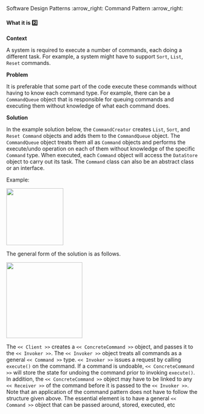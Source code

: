 <link rel="stylesheet" href="{{baseUrl}}/css/textbook.css">

<div class="website-content">

<div id="path">Software Design Patterns :arrow_right: Command Pattern :arrow_right:</div>

<div id="title">

#### What it is :two:

</div>

<div id="body">

**Context**

A system is required to execute a number of commands, each doing a different task. For example, a system might have to support `Sort`, `List`, `Reset` commands.

**Problem**

It is preferable that some part of the code execute these commands without having to know each command type. For example, there can be a `CommandQueue` object that is responsible for queuing commands and executing them without knowledge of what each command does.

**Solution**

In the example solution below, the `CommandCreator` creates `List`, `Sort`, and `Reset Command` objects and adds them to the `CommandQueue` object. The `CommandQueue` object treats them all as `Command` objects and performs the execute/undo operation on each of them without knowledge of the specific `Command` type. When executed, each `Command` object will access the `DataStore` object to carry out its task. The `Command` class can also be an abstract class or an interface.

<tip-box>

Example:

<img src="{{baseUrl}}/designPatterns/command/whatItIs/images/commandCreator.png" height="150" />
<p/>

</tip-box>

The general form of the solution is as follows.

<img src="{{baseUrl}}/designPatterns/command/whatItIs/images/clientInvoker.png" height="200" />
<p/>

The `<< Client >>` creates a `<< ConcreteCommand >>` object, and passes it to the `<< Invoker >>`. The `<< Invoker >>` object treats all commands as a general `<< Command >>` type.  `<< Invoker >>` issues a request by calling `execute()` on the command. If a command is undoable, `<< ConcreteCommand >>` will store the state for undoing the command prior to invoking `execute()`.  In addition, the `<< ConcreteCommand >>` object may have to be linked to any `<< Receiver >>` of the command before it is passed to the `<< Invoker >>`. Note that an application of the command pattern does not have to follow the structure given above. The essential element is to have a general `<< Command >>` object that can be passed around, stored, executed, etc

</div>

</div>
